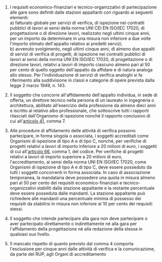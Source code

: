 1. I requisiti economico-finanziari e tecnico-organizzativi di partecipazione alle gare sono definiti dalle stazioni appaltanti con riguardo ai seguenti elementi:<br>a) fatturato globale per servizi di verifica, di ispezione nei contratti pubblici di lavori ai sensi della norma UNI CEI EN ISO/IEC 17020, di progettazione o di direzione lavori, realizzato negli ultimi cinque anni, per un importo da determinare in una misura non inferiore a due volte l'importo stimato dell'appalto relativo ai predetti servizi;<br>b) avvenuto svolgimento, negli ultimi cinque anni, di almeno due appalti di servizi di verifica di progetti, di ispezione nei contratti pubblici di lavori ai sensi della norma UNI EN ISO/IEC 17020, di progettazione o di direzione lavori, relativi a lavori di importo ciascuno almeno pari al 50 per cento di quello oggetto dell'appalto da affidare e di natura analoga allo stesso. Per l'individuazione di servizi di verifica analoghi si fa riferimento alla suddivisione in classi e categorie di opere prevista dalla legge 2 marzo 1949, n. 143.

2. Il soggetto che concorre all'affidamento dell'appalto individua, in sede di offerta, un direttore tecnico nella persona di un laureato in ingegneria o architettura, abilitato all'esercizio della professione da almeno dieci anni e iscritto al relativo albo professionale, che sottoscrive tutti i rapporti rilasciati dall'Organismo di ispezione nonché il rapporto conclusivo di cui all'[articolo 41](/index.html?article=allegato-1.7-articolo-41&version=1), comma 7.

3. Alle procedure di affidamento delle attività di verifica possono partecipare, in forma singola o associata, i soggetti accreditati come Organismi di ispezione di tipo A e di tipo C, nonché, per verifiche di progetti relativi a lavori di importo inferiore a 20 milioni di euro, i soggetti di cui all'[articolo 66](/index.html?article=articolo-66&version=1), comma 1, del codice. Per verifiche di progetti relativi a lavori di importo superiore a 20 milioni di euro, l'accreditamento, ai sensi della norma UNI EN ISO/IEC 17020, come Organismi di ispezione di tipo A e di tipo C, deve essere posseduto da tutti i soggetti concorrenti in forma associata. In caso di associazione temporanea, la mandataria deve possedere una quota in misura almeno pari al 50 per cento dei requisiti economico-finanziari e tecnico-organizzativi stabiliti dalla stazione appaltante e la restante percentuale deve essere posseduta dalle mandanti. La stazione appaltante può richiedere alle mandanti una percentuale minima di possesso dei requisiti da stabilirsi in misura non inferiore al 10 per cento dei requisiti stessi.

4. Il soggetto che intende partecipare alla gara non deve partecipare o aver partecipato direttamente o indirettamente né alla gara per l'affidamento della progettazione né alla redazione della stessa in qualsiasi suo livello.

5. Il mancato rispetto di quanto previsto dal comma 4 comporta l'esclusione per cinque anni dalle attività di verifica e la comunicazione, da parte del RUP, agli Organi di accreditamento